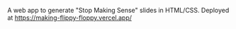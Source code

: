 A web app to generate "Stop Making Sense" slides in HTML/CSS. 
Deployed at https://making-flippy-floppy.vercel.app/
